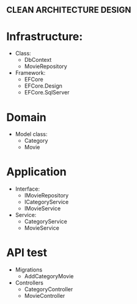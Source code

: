 ## CLEAN ARCHITECTURE DESIGN

# Infrastructure:
- Class:
	+ DbContext
	+ MovieRepository
- Framework:
	+ EFCore
	+ EFCore.Design
	+ EFCore.SqlServer

# Domain
- Model class:
	+ Category
	+ Movie

# Application
- Interface:
	+ IMovieRepository
	+ ICategoryService
	+ IMovieService
- Service:
	+ CategoryService
	+ MovieService

# API test
- Migrations
	+ AddCategoryMovie
- Controllers
	+ CategoryController
	+ MovieController
